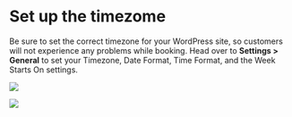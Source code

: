 # Set up the timezome

Be sure to set the correct timezone for your WordPress site, so customers will not experience any problems while booking. Head over to **Settings > General** to set your Timezone, Date Format, Time Format, and the Week Starts On settings.

![](https://lh6.googleusercontent.com/DOLUQoWX7M3oKz044T6OrqQABcwV\_bQRKStIhMcK-bJ7XY8V0An4U51OJNinuOltF09jvg9DpknD4qezSyVTFfDdtjRpT6YbXInDfigDpr7Crqf8DBJhD\_l7cNXq6k3UBdAR7Wxy)

![](https://lh3.googleusercontent.com/s9GzLup8KwAgstgDG6Kjm9EDxV85lIM4NxmY3I8s8kLIWPOMX0rg8tt5TrGe80EZI5lzvuFMublwG03acKxb8bZaORn8KZeFu52QIQYheJzR-4kHxAJaGGOfG6RvhkEbpZO9h8xs)

